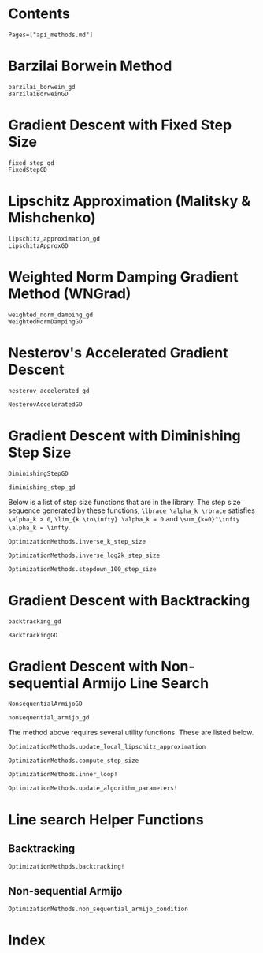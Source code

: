# Contents

```@contents
Pages=["api_methods.md"]
```

# Barzilai Borwein Method

```@docs
barzilai_borwein_gd
BarzilaiBorweinGD
```

# Gradient Descent with Fixed Step Size

```@docs
fixed_step_gd
FixedStepGD
```

# Lipschitz Approximation (Malitsky & Mishchenko)

```@docs
lipschitz_approximation_gd
LipschitzApproxGD
```

# Weighted Norm Damping Gradient Method (WNGrad)

```@docs
weighted_norm_damping_gd
WeightedNormDampingGD
```

# Nesterov's Accelerated Gradient Descent

```@docs
nesterov_accelerated_gd

NesterovAcceleratedGD
```

# Gradient Descent with Diminishing Step Size
```@docs
DiminishingStepGD

diminishing_step_gd
```

Below is a list of step size functions that are in the library.
The step size sequence generated by these functions, ``\lbrace \alpha_k \rbrace`` 
satisfies ``\alpha_k > 0``, ``\lim_{k \to\infty} \alpha_k = 0`` and 
``\sum_{k=0}^\infty \alpha_k = \infty``.


```@docs
OptimizationMethods.inverse_k_step_size

OptimizationMethods.inverse_log2k_step_size

OptimizationMethods.stepdown_100_step_size
```

# Gradient Descent with Backtracking
```@docs
backtracking_gd

BacktrackingGD
```

# Gradient Descent with Non-sequential Armijo Line Search
```@docs
NonsequentialArmijoGD

nonsequential_armijo_gd
```

The method above requires several utility functions. These are listed
below.

```@docs
OptimizationMethods.update_local_lipschitz_approximation

OptimizationMethods.compute_step_size

OptimizationMethods.inner_loop!

OptimizationMethods.update_algorithm_parameters!
```

# Line search Helper Functions

## Backtracking
```@docs
OptimizationMethods.backtracking!
```

## Non-sequential Armijo
```@docs
OptimizationMethods.non_sequential_armijo_condition
```

# Index 
```@index
```
